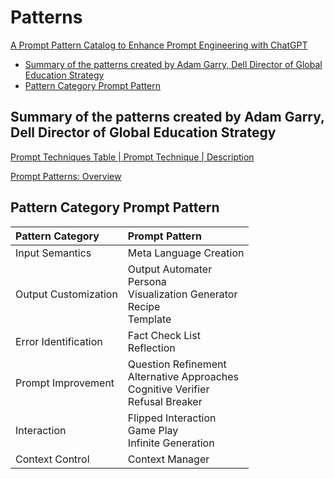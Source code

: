 # Patterns

[A Prompt Pattern Catalog to Enhance Prompt Engineering with ChatGPT](https://arxiv.org/pdf/2302.11382.pdf)

- [Summary of the patterns created by Adam Garry, Dell Director of Global Education Strategy](#summary-of-the-patterns-created-by-adam-garry-dell-director-of-global-education-strategy)
- [Pattern Category Prompt Pattern](#pattern-category-prompt-pattern)

## Summary of the patterns created by Adam Garry, Dell Director of Global Education Strategy

[Prompt Techniques Table | Prompt Technique | Description](https://chatgpt.com/share/9a3f08ab-9b58-4378-84eb-299b51e70dab)

[Prompt Patterns: Overview](https://chatgpt.com/share/c6209ab2-d816-40fa-adf5-9dfe6c40efaf)


## Pattern Category Prompt Pattern


| Pattern Category | Prompt Pattern |
| :---------------- | :-------------- |
| Input Semantics | Meta Language Creation |
| Output Customization | Output Automater <br/> Persona <br/> Visualization Generator <br/> Recipe <br/> Template |
| Error Identification | Fact Check List <br/> Reflection |
Prompt Improvement | Question Refinement <br/> Alternative Approaches <br/> Cognitive Verifier <br/> Refusal Breaker |
| Interaction | Flipped Interaction <br/> Game Play <br/> Infinite Generation <br/>
| Context Control | Context Manager
